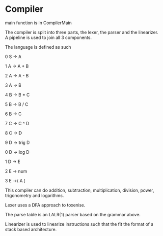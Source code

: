# Compiler

main function is in CompilerMain

The compiler is split into three parts, the lexer, the parser and the linearizer. A pipeline is used to join all 3 components.

The language is defined as such

0 S -> A

1 A -> A + B

2 A -> A - B

3 A -> B

4 B -> B * C

5 B -> B / C

6 B -> C

7 C -> C ^ D

8 C -> D

9 D -> trig D

0 D -> log D

1 D -> E

2 E -> num

3 E ->( A )

This compiler can do addition, subtraction, multiplication, division, power, trigonometry and logarithms.

Lexer uses a DFA approach to toxenise.

The parse table is an LALR(1) parser based on the grammar above.

Linearizer is used to linearize instructions such that the fit the format of a stack based architecture.
